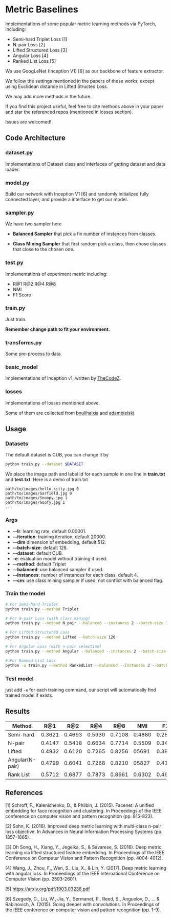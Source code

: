 # Metric Baselines

Implementations of some popular metric learning methods via PyTorch, including:

- Semi-hard Triplet Loss [1]
- N-pair Loss [2]
- Lifted Structured Loss [3]
- Angular Loss [4]
- Ranked List Loss [5]

We use GoogLeNet (Inception V1) [6] as our backbone of feature extractor.

We follow the settings mentioned in the papers of these works,
except using Euclidean distance in Lifted Structed Loss.

We may add more methods in the future.

If you find this project useful, feel free to cite methods above in your paper and star the referenced repos (mentioned in losses section).

Issues are welcomed!

## Code Architecture

### dataset.py

Implementations of Dataset class and interfaces of getting dataset and data loader.

### model.py

Build our network with Inception V1 [6] and randomly initialized fully connected layer, and provide a interface to get our model.

### sampler.py

We have two sampler here

- **Balanced Sampler** that pick a fix number of instances from classes.

- **Class Mining Sampler** that first random pick a class, then chose classes that close to the chosen one.

### test.py

Implementations of experiment metric including:

- R@1 R@2 R@4 R@8
- NMI
- F1 Score

### train.py

Just train.

**Remember change path to fit your environment.**

### transforms.py

Some pre-process to data.

### basic_model

Implementations of Inception v1, written by [TheCodeZ](https://github.com/TheCodez/vision/releases/tag/1.0).

### losses

Implementations of losses mentioned above.

Some of them are collected from [bnulihaixia](https://github.com/bnulihaixia/Deep_metric) and [adambielski](https://github.com/adambielski/siamese-triplet).

## Usage
### Datasets

The default dataset is CUB, you can change it by

```bash
python train.py --dataset $DATASET
```

We place the image path and label id for each sample in one line in **train.txt** and **test.txt**.
Here is a demo of train.txt

```
path/to/images/hello_kitty.jpg 0
path/to/images/Garfield.jpg 0
path/to/images/Snoopy.jpg 1
path/to/images/Goofy.jpg 1
...
```

### Args

- **--lr**: learning rate, default 0.00001.
- **--iteration**: training iteration, default 20000.
- **--dim** dimension of embedding, default 512.
- **--batch-size**: default 128.
- **--dataset**: default CUB.
- **-e**: evaluation model without training if used.
- **--method**: default Triplet
- **--balanced**: use balanced sampler if used.
- **--instances**: number of instances for each class, default 4.
- **--cm**: use class mining sampler if used, not conflict with balanced flag.

### Train the model

```bash
# For Semi-hard Triplet
python train.py --method Triplet

# For N-pair Loss (with class mining)
python train.py --method N_pair --balanced --instances 2 --batch-size 120 --cm

# For Lifted Structured Loss
python train.py --method Lifted --batch-size 120

# For Angular Loss (with n-pair selection)
python train.py --method Angular --balanced --instances 2 --batch-size 120

# For Ranked List Loss
python -u train.py --method RankedList --balanced --instances 3 --batch-size 180

```

### Test model

just add `-e` for each training command, our script
will automatically find trained model if exists.

## Results

| Method          | R@1    | R@2    | R@4    | R@8    | NMI    | F1     |
| --------------- | ------ | ------ | ------ | ------ | ------ | ------ |
| Semi-hard       | 0.3621 | 0.4693 | 0.5930 | 0.7108 | 0.4880 | 0.2807 |
| N-pair          | 0.4147 | 0.5418 | 0.6634 | 0.7714 | 0.5509 | 0.3475 |
| Lifted          | 0.4932 | 0.6120 | 0.7265 | 0.8256 | 05691  | 0.3902 |
| Angular(N-pair) | 0.4799 | 0.6041 | 0.7268 | 0.8210 | 05827  | 0.4136 |
| Rank List       | 0.5712 | 0.6877 | 0.7873 | 0.8661 | 0.6302 | 0.4647 |

## References

[1] Schroff, F., Kalenichenko, D., & Philbin, J. (2015). Facenet: A unified embedding for face recognition and clustering. In Proceedings of the IEEE conference on computer vision and pattern recognition (pp. 815-823).

[2] Sohn, K. (2016). Improved deep metric learning with multi-class n-pair loss objective. In Advances in Neural Information Processing Systems (pp. 1857-1865).

[3] Oh Song, H., Xiang, Y., Jegelka, S., & Savarese, S. (2016). Deep metric learning via lifted structured feature embedding. In Proceedings of the IEEE Conference on Computer Vision and Pattern Recognition (pp. 4004-4012).

[4] Wang, J., Zhou, F., Wen, S., Liu, X., & Lin, Y. (2017). Deep metric learning with angular loss. In Proceedings of the IEEE International Conference on Computer Vision (pp. 2593-2601).

[5] https://arxiv.org/pdf/1903.03238.pdf

[6] Szegedy, C., Liu, W., Jia, Y., Sermanet, P., Reed, S., Anguelov, D., ... & Rabinovich, A. (2015). Going deeper with convolutions. In Proceedings of the IEEE conference on computer vision and pattern recognition (pp. 1-9).
